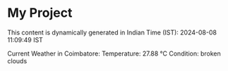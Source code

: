 # My Project

This content is dynamically generated in Indian Time (IST): 2024-08-08 11:09:49 IST


Current Weather in Coimbatore:
Temperature: 27.88 °C
Condition: broken clouds
